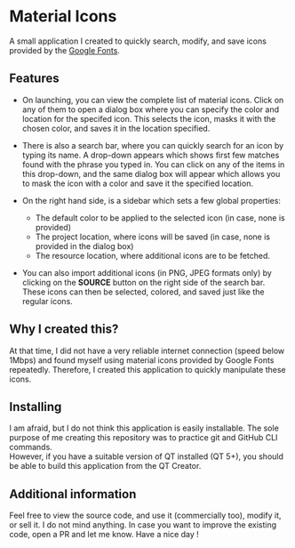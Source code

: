 # Material Icons

A small application I created to quickly search, modify, and save icons provided by the [Google Fonts](https://fonts.google.com/icons).
<br>

## Features

- On launching, you can view the complete list of material icons. Click on any of them to open a dialog box where you can specify the color and location for the specifed icon. This selects the icon, masks it with the chosen color, and saves it in the location specified.

- There is also a search bar, where you can quickly search for an icon by typing its name. A drop-down appears which shows first few matches found with the phrase you typed in. You can click on any of the items in this drop-down, and the same dialog box will appear which allows you to mask the icon with a color and save it the specified location.

- On the right hand side, is a sidebar which sets a few global properties:

  - The default color to be applied to the selected icon (in case, none is provided)
  - The project location, where icons will be saved (in case, none is provided in the dialog box)
  - The resource location, where additional icons are to be fetched.

- You can also import additional icons (in PNG, JPEG formats only) by clicking on the **SOURCE** button on the right side of the search bar. These icons can then be selected, colored, and saved just like the regular icons.

## Why I created this?

At that time, I did not have a very reliable internet connection (speed below 1Mbps) and found myself using material icons provided by Google Fonts repeatedly. Therefore, I created this application to quickly manipulate these icons.

## Installing

I am afraid, but I do not think this application is easily installable. The sole purpose of me creating this repository was to practice git and GitHub CLI commands.
<br>
However, if you have a suitable version of QT installed (QT 5+), you should be able to build this application from the QT Creator.

## Additional information

Feel free to view the source code, and use it (commercially too), modify it, or sell it. I do not mind anything. In case you want to improve the existing code, open a PR and let me know. Have a nice day !
